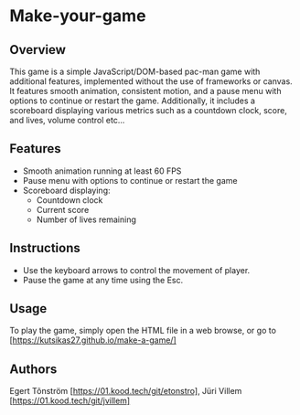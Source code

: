 # Make-your-game

## Overview

This game is a simple JavaScript/DOM-based pac-man game with additional features, implemented without the use of frameworks or canvas. It features smooth animation, consistent motion, and a pause menu with options to continue or restart the game. Additionally, it includes a scoreboard displaying various metrics such as a countdown clock, score, and lives, volume control etc...

## Features

- Smooth animation running at least 60 FPS
- Pause menu with options to continue or restart the game
- Scoreboard displaying:
  - Countdown clock
  - Current score
  - Number of lives remaining

## Instructions

- Use the keyboard arrows to control the movement of player.
- Pause the game at any time using the Esc.

## Usage

To play the game, simply open the HTML file in a web browse, or go to [https://kutsikas27.github.io/make-a-game/]

## Authors

Egert Tõnström [https://01.kood.tech/git/etonstro], Jüri Villem [https://01.kood.tech/git/jvillem]
